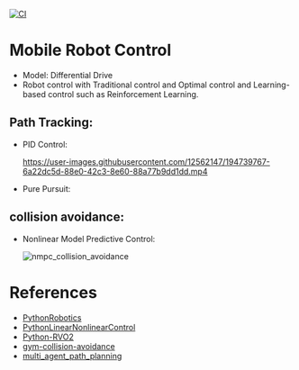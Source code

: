 [![CI](https://github.com/Geonhee-LEE/mobile_robot_control/actions/workflows/workflow.yml/badge.svg)](https://github.com/Geonhee-LEE/mobile_robot_control/actions/workflows/workflow.yml)

# Mobile Robot Control

- Model: Differential Drive
- Robot control with Traditional control and Optimal control and Learning-based control such as Reinforcement Learning.


## Path Tracking: 

- PID Control:
     
     https://user-images.githubusercontent.com/12562147/194739767-6a22dc5d-88e0-42c3-8e60-88a77b9dd1dd.mp4


- Pure Pursuit:


## collision avoidance: 




- Nonlinear Model Predictive Control:
    
    ![nmpc_collision_avoidance](https://user-images.githubusercontent.com/12562147/192134300-20660d9b-79ba-45eb-8b7f-caf10cdf1160.gif)

# References
- [PythonRobotics](https://github.com/AtsushiSakai/PythonRobotics)
- [PythonLinearNonlinearControl](https://github.com/Shunichi09/PythonLinearNonlinearControl)
- [Python-RVO2](https://github.com/sybrenstuvel/Python-RVO2)
- [gym-collision-avoidance](https://github.com/mit-acl/gym-collision-avoidance)
- [multi_agent_path_planning](https://github.com/atb033/multi_agent_path_planning)
